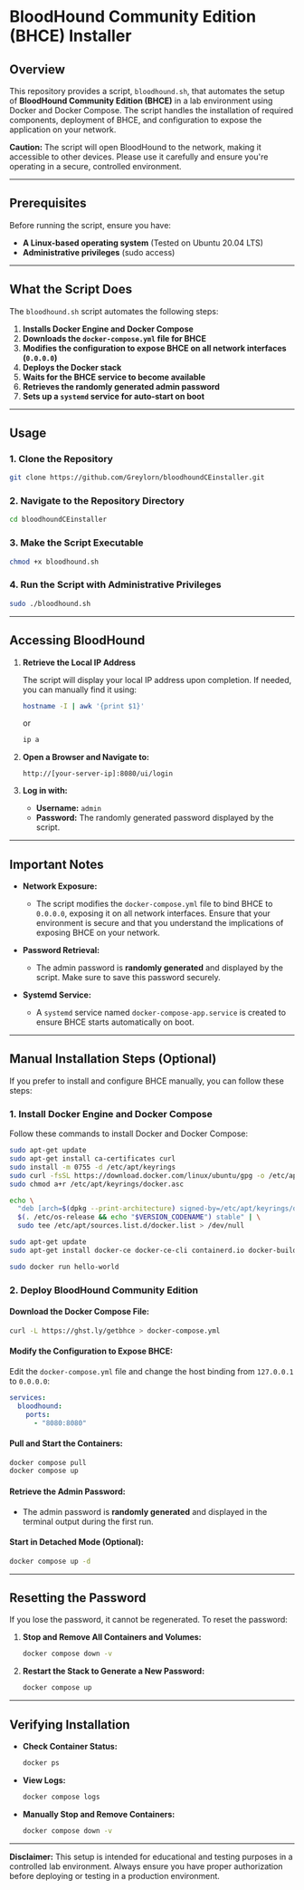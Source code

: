 # BloodHound Community Edition (BHCE) Installer

## Overview

This repository provides a script, `bloodhound.sh`, that automates the setup of **BloodHound Community Edition (BHCE)** in a lab environment using Docker and Docker Compose. The script handles the installation of required components, deployment of BHCE, and configuration to expose the application on your network.

**Caution:** The script will open BloodHound to the network, making it accessible to other devices. Please use it carefully and ensure you're operating in a secure, controlled environment.

---

## Prerequisites

Before running the script, ensure you have:

- **A Linux-based operating system** (Tested on  Ubuntu 20.04 LTS)
- **Administrative privileges** (sudo access)

---

## What the Script Does

The `bloodhound.sh` script automates the following steps:

1. **Installs Docker Engine and Docker Compose**
2. **Downloads the `docker-compose.yml` file for BHCE**
3. **Modifies the configuration to expose BHCE on all network interfaces (`0.0.0.0`)**
4. **Deploys the Docker stack**
5. **Waits for the BHCE service to become available**
6. **Retrieves the randomly generated admin password**
7. **Sets up a `systemd` service for auto-start on boot**

---

## Usage

### 1. Clone the Repository

```bash
git clone https://github.com/Greylorn/bloodhoundCEinstaller.git
```

### 2. Navigate to the Repository Directory

```bash
cd bloodhoundCEinstaller
```

### 3. Make the Script Executable

```bash
chmod +x bloodhound.sh
```

### 4. Run the Script with Administrative Privileges

```bash
sudo ./bloodhound.sh
```

---

## Accessing BloodHound

1. **Retrieve the Local IP Address**

   The script will display your local IP address upon completion. If needed, you can manually find it using:

   ```bash
   hostname -I | awk '{print $1}'
   ```
   or
   ```bash
   ip a
   ```

2. **Open a Browser and Navigate to:**

   ```
   http://[your-server-ip]:8080/ui/login
   ```

3. **Log in with:**

   - **Username:** `admin`
   - **Password:** The randomly generated password displayed by the script.

---

## Important Notes

- **Network Exposure:**

  - The script modifies the `docker-compose.yml` file to bind BHCE to `0.0.0.0`, exposing it on all network interfaces. Ensure that your environment is secure and that you understand the implications of exposing BHCE on your network.

- **Password Retrieval:**

  - The admin password is **randomly generated** and displayed by the script. Make sure to save this password securely.

- **Systemd Service:**

  - A `systemd` service named `docker-compose-app.service` is created to ensure BHCE starts automatically on boot.

---

## Manual Installation Steps (Optional)

If you prefer to install and configure BHCE manually, you can follow these steps:

### 1. Install Docker Engine and Docker Compose

Follow these commands to install Docker and Docker Compose:

```bash
sudo apt-get update
sudo apt-get install ca-certificates curl
sudo install -m 0755 -d /etc/apt/keyrings
sudo curl -fsSL https://download.docker.com/linux/ubuntu/gpg -o /etc/apt/keyrings/docker.asc
sudo chmod a+r /etc/apt/keyrings/docker.asc

echo \
  "deb [arch=$(dpkg --print-architecture) signed-by=/etc/apt/keyrings/docker.asc] https://download.docker.com/linux/ubuntu \
  $(. /etc/os-release && echo "$VERSION_CODENAME") stable" | \
  sudo tee /etc/apt/sources.list.d/docker.list > /dev/null

sudo apt-get update
sudo apt-get install docker-ce docker-ce-cli containerd.io docker-buildx-plugin docker-compose-plugin

sudo docker run hello-world
```

### 2. Deploy BloodHound Community Edition

#### Download the Docker Compose File:

```bash
curl -L https://ghst.ly/getbhce > docker-compose.yml
```

#### Modify the Configuration to Expose BHCE:

Edit the `docker-compose.yml` file and change the host binding from `127.0.0.1` to `0.0.0.0`:

```yaml
services:
  bloodhound:
    ports:
      - "8080:8080"
```

#### Pull and Start the Containers:

```bash
docker compose pull
docker compose up
```

#### Retrieve the Admin Password:

- The admin password is **randomly generated** and displayed in the terminal output during the first run.

#### Start in Detached Mode (Optional):

```bash
docker compose up -d
```

---

## Resetting the Password

If you lose the password, it cannot be regenerated. To reset the password:

1. **Stop and Remove All Containers and Volumes:**

   ```bash
   docker compose down -v
   ```

2. **Restart the Stack to Generate a New Password:**

   ```bash
   docker compose up
   ```

---

## Verifying Installation

- **Check Container Status:**

  ```bash
  docker ps
  ```

- **View Logs:**

  ```bash
  docker compose logs
  ```

- **Manually Stop and Remove Containers:**

  ```bash
  docker compose down -v
  ```

---

**Disclaimer:** This setup is intended for educational and testing purposes in a controlled lab environment. Always ensure you have proper authorization before deploying or testing in a production environment.